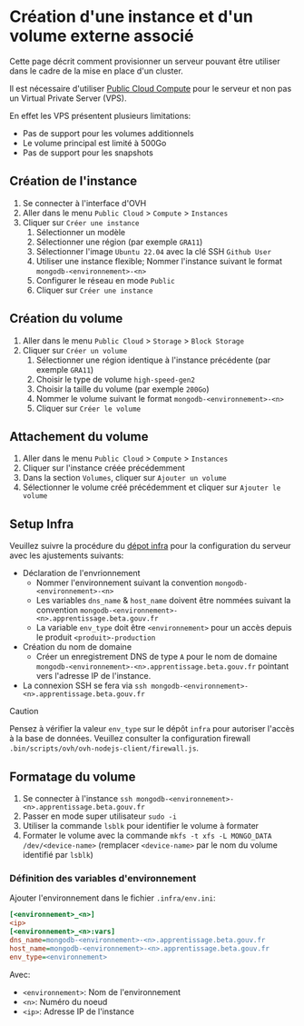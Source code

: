 # Création d'une instance et d'un volume externe associé

Cette page décrit comment provisionner un serveur pouvant être utiliser dans le cadre de la mise en place d'un cluster.

Il est nécessaire d'utiliser [Public Cloud Compute](https://www.ovhcloud.com/fr/public-cloud/compute/) pour le serveur et non pas un Virtual Private Server (VPS).

En effet les VPS présentent plusieurs limitations:
- Pas de support pour les volumes additionnels
- Le volume principal est limité à 500Go
- Pas de support pour les snapshots

## Création de l'instance

1. Se connecter à l'interface d'OVH
2. Aller dans le menu `Public Cloud` > `Compute` > `Instances`
3. Cliquer sur `Créer une instance`
   1. Sélectionner un modèle
   2. Sélectionner une région (par exemple `GRA11`)
   3. Sélectionner l'image `Ubuntu 22.04` avec la clé SSH `Github User`
   4. Utiliser une instance flexible; Nommer l'instance suivant le format `mongodb-<environnement>-<n>`
   5. Configurer le réseau en mode `Public`
   6. Cliquer sur `Créer une instance`

## Création du volume

1. Aller dans le menu `Public Cloud` > `Storage` > `Block Storage`
2. Cliquer sur `Créer un volume`
   1. Sélectionner une région identique à l'instance précédente (par exemple `GRA11`)
   2. Choisir le type de volume `high-speed-gen2`
   3. Choisir la taille du volume (par exemple `200Go`)
   4. Nommer le volume suivant le format `mongodb-<environnement>-<n>`
   5. Cliquer sur `Créer le volume`

## Attachement du volume

1. Aller dans le menu `Public Cloud` > `Compute` > `Instances`
2. Cliquer sur l'instance créée précédemment
3. Dans la section `Volumes`, cliquer sur `Ajouter un volume`
4. Sélectionner le volume créé précédemment et cliquer sur `Ajouter le volume`

## Setup Infra

Veuillez suivre la procédure du [dépot infra](https://github.com/mission-apprentissage/infra/blob/main/docs/provisionning.md) pour la configuration du serveur avec les ajustements suivants:

- Déclaration de l'envrionnement
  - Nommer l'environnement suivant la convention `mongodb-<environnement>-<n>`
  - Les variables `dns_name` & `host_name` doivent être nommées suivant la convention `mongodb-<environnement>-<n>.apprentissage.beta.gouv.fr`
  - La variable `env_type` doit être `<environnement>` pour un accès depuis le produit `<produit>-production`
- Création du nom de domaine
  - Créer un enregistrement DNS de type `A` pour le nom de domaine `mongodb-<environnement>-<n>.apprentissage.beta.gouv.fr` pointant vers l'adresse IP de l'instance.
- La connexion SSH se fera via `ssh mongodb-<environnement>-<n>.apprentissage.beta.gouv.fr`

> [!CAUTION]
> Pensez à vérifier la valeur `env_type` sur le dépôt `infra` pour autoriser l'accès à la base de données. Veuillez consulter la configuration firewall `.bin/scripts/ovh/ovh-nodejs-client/firewall.js`.

## Formatage du volume

1. Se connecter à l'instance `ssh mongodb-<environnement>-<n>.apprentissage.beta.gouv.fr`
2. Passer en mode super utilisateur `sudo -i`
3. Utiliser la commande `lsblk` pour identifier le volume à formater
4. Formater le volume avec la commande `mkfs -t xfs -L MONGO_DATA /dev/<device-name>` (remplacer `<device-name>` par le nom du volume identifié par `lsblk`)

### Définition des variables d'environnement

Ajouter l'environnement dans le fichier `.infra/env.ini`:

```ini
[<environnement>_<n>]
<ip>
[<environnement>_<n>:vars]
dns_name=mongodb-<environnement>-<n>.apprentissage.beta.gouv.fr
host_name=mongodb-<environnement>-<n>.apprentissage.beta.gouv.fr
env_type=<environnement>
```

Avec:

- `<environnement>`: Nom de l'environnement
- `<n>`: Numéro du noeud
- `<ip>`: Adresse IP de l'instance

